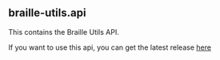 ## braille-utils.api ##
This contains the Braille Utils API.

If you want to use this api, you can get the latest release [here](http://search.maven.org/#search|ga|1|a%3A%22braille-utils.api%22)

